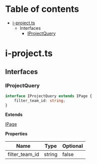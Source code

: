 # Table of contents

* [i-project.ts][SourceFile-48]
    * Interfaces
        * [IProjectQuery][InterfaceDeclaration-15]

# i-project.ts

## Interfaces

### IProjectQuery

```typescript
interface IProjectQuery extends IPage {
    filter_team_id: string;
}
```

**Extends**

[IPage][InterfaceDeclaration-2]

**Properties**

| Name           | Type   | Optional |
| -------------- | ------ | -------- |
| filter_team_id | string | false    |

[SourceFile-48]: i-project.md#i-projectts
[InterfaceDeclaration-15]: i-project.md#iprojectquery
[InterfaceDeclaration-2]: i-page.md#ipage